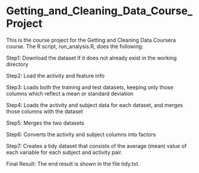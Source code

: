 # Getting_and_Cleaning_Data_Course_Project

This is the course project for the Getting and Cleaning Data Coursera course. The R script, run_analysis.R, does the following:

Step1: Download the dataset if it does not already exist in the working directory

Step2: Load the activity and feature info

Step3: Loads both the training and test datasets, keeping only those columns which reflect a mean or standard deviation

Step4: Loads the activity and subject data for each dataset, and merges those columns with the dataset

Step5: Merges the two datasets

Step6: Converts the activity and subject columns into factors

Step7: Creates a tidy dataset that consists of the average (mean) value of each variable for each subject and activity pair.

Final Result: The end result is shown in the file tidy.txt.
